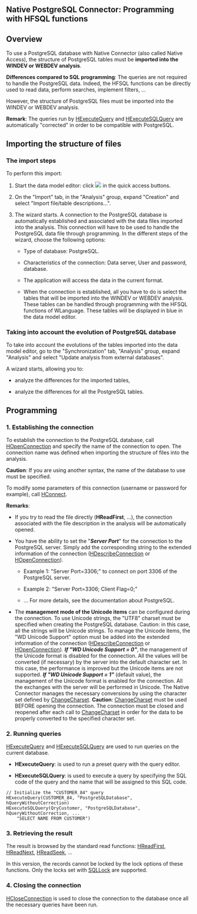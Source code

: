 


## Native PostgreSQL Connector: Programming with HFSQL functions
			



<a name="NOTE1"></a>
<a name="NOTE1_1"></a>


## Overview
<a name="overview_ELTTEXTE000241"></a>
To use a PostgreSQL database with Native Connector (also called Native Access), the structure of PostgreSQL tables must be **imported into the WINDEV or WEBDEV analysis**. 

**Differences compared to SQL programming**:
The queries are not required to handle the PostgreSQL data. Indeed, the HFSQL functions can be directly used to read data, perform searches, implement filters, ...

However, the structure of PostgreSQL files must be imported into the WINDEV or WEBDEV analysis.

**Remark**: The queries run by [HExecuteQuery](../WDLang4/3044080.md) and [HExecuteSQLQuery](../WDLang4/3044084.md) are automatically "corrected" in order to be compatible with PostgreSQL.



<a name="NOTE2"></a>
<a name="NOTE2_1"></a>


## Importing the structure of files
<a name="importing_the_structure_files_ELTTEXTE000271"></a>


### The import steps
<a name="the_import_steps_ELTPARAGRAPHE000034"></a>

To perform this import: 

1. Start the data model editor: click ![](https://doc.pcsoft.fr/en-US/images/image.awp?langid=3&name=Ico_Analyse.gif) in the quick access buttons.

2. On the "Import" tab, in the "Analysis" group, expand "Creation" and select "Import file/table descriptions...".

3. The wizard starts. A connection to the PostgreSQL database is automatically established and associated with the data files imported into the analysis. This connection will have to be used to handle the PostgreSQL data file through programming.
	In the different steps of the wizard, choose the following options:

	- Type of database: PostgreSQL. 

	- Characteristics of the connection: Data server, User and password, database.  

	- The application will access the data in the current format.

	- When the connection is established, all you have to do is select the tables that will be imported into the WINDEV or WEBDEV analysis. These tables can be handled through programming with the HFSQL functions of WLanguage. These tables will be displayed in blue in the data model editor.






<a name="NOTE2_2"></a>


### Taking into account the evolution of PostgreSQL database
<a name="taking_into_account_the_evolution_postgresql_database_ELTPARAGRAPHE000066"></a>

To take into account the evolutions of the tables imported into the data model editor, go to the "Synchronization" tab, "Analysis" group, expand "Analysis" and select "Update analysis from external databases".

A wizard starts, allowing you to:

- analyze the differences for the imported tables, 

- analyze the differences for all the PostgreSQL tables.




<a name="NOTE3"></a>
<a name="NOTE3_1"></a>


## Programming
<a name="programming_ELTTEXTE000301"></a>


### 1. Establishing the connection
<a name="1_establishing_the_connection_ELTPARAGRAPHE000092"></a>

To establish the connection to the PostgreSQL database, call [HOpenConnection](../WDLang4/3044107.md) and specify the name of the connection to open. The connection name was defined when importing the structure of files into the analysis.

**Caution**: If you are using another syntax, the name of the database to use must be specified.

To modify some parameters of this connection (username or password for example), call [HConnect](../WDLang4/3044263.md).

**Remarks**:

- If you try to read the file directly (**HReadFirst**, ...), the connection associated with the file description in the analysis will be automatically opened.

- You have the ability to set the "***Server Port***" for the connection to the PostgreSQL server. Simply add the corresponding string to the extended information of the connection ([HDescribeConnection](../WDLang4/3044205.md) or [HOpenConnection](../WDLang4/3044107.md)).

	- Example 1: "Server Port=3306;" to connect on port 3306 of the PostgreSQL server.

	- Example 2: "Server Port=3306; Client Flag=0;"

	- ...
			For more details, see the documentation about PostgreSQL.




- The **management mode of the Unicode items** can be configured during the connection. 
	To use Unicode strings, the "UTF8" charset must be specified when creating the PostgreSQL database. Caution: in this case, all the strings will be Unicode strings.
	To manage the Unicode items, the "WD Unicode Support" option must be added into the extended information of the connection ([HDescribeConnection](../WDLang4/3044205.md) or [HOpenConnection](../WDLang4/3044107.md)).
	***If "WD Unicode Support = 0"***, the management of the Unicode format is disabled for the connection. All the values will be converted (if necessary) by the server into the default character set. In this case, the performance is improved but the Unicode items are not supported. 
	***If "WD Unicode Support = 1"*** (default value), the management of the Unicode format is enabled for the connection. All the exchanges with the server will be performed in Unicode. The Native Connector manages the necessary conversions by using the character set defined by [ChangeCharset](../WDLang1/3054001.md).
	**Caution**: [ChangeCharset](../WDLang1/3054001.md) must be used BEFORE opening the connection. The connection must be closed and reopened after each call to [ChangeCharset](../WDLang1/3054001.md) in order for the data to be properly converted to the specified character set.



<a name="NOTE3_2"></a>


### 2. Running queries
<a name="2_running_queries_ELTPARAGRAPHE000152"></a>

[HExecuteQuery](../WDLang4/3044080.md) and [HExecuteSQLQuery](../WDLang4/3044084.md) are used to run queries on the current database.

- **HExecuteQuery**: is used to run a preset query with the query editor.

- **HExecuteSQLQuery**: is used to execute a query by specifying the SQL code of the query and the name that will be assigned to this SQL code.



```wl
// Initialize the "CUSTOMER_84" query
HExecuteQuery(CUSTOMER_84, "PostgreSQLDatabase", hQueryWithoutCorrection)
HExecuteSQLQuery(QryCustomer, "PostgreSQLDatabase", hQueryWithoutCorrection, ...
	"SELECT NAME FROM CUSTOMER")
```

<a name="NOTE3_3"></a>


### 3. Retrieving the result
<a name="3_retrieving_the_result_ELTPARAGRAPHE000169"></a>

The result is browsed by the standard read functions: [HReadFirst](../WDLang4/3044051.md), [HReadNext](../WDLang4/3044037.md), [HReadSeek](../WDLang4/3044050.md), ...

In this version, the records cannot be locked by the lock options of these functions. Only the locks set with [SQLLock](../WDLang4/3072003.md) are supported.
<a name="NOTE3_4"></a>


### 4. Closing the connection
<a name="4_closing_the_connection_ELTPARAGRAPHE000190"></a>

[HCloseConnection](../WDLang4/3044095.md) is used to close the connection to the database once all the necessary queries have been run.


